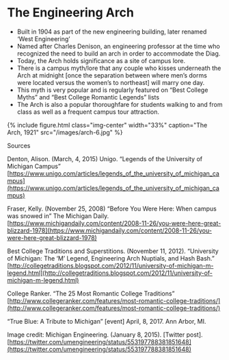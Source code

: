 # The Engineering Arch

- Built in 1904 as part of the new engineering building, later renamed ‘West Engineering’
- Named after Charles Denison, an engineering professor at the time who recognized the need to build an arch in order to accommodate the Diag.
- Today, the Arch holds significance as a site of campus lore.
- There is a campus myth/lore that any couple who kisses underneath the Arch at midnight [once the separation between where men’s dorms were located versus the women’s to northeast] will marry one day.
- This myth is very popular and is regularly featured on “Best College Myths” and “Best College Romantic Legends” lists
- The Arch is also a popular thoroughfare for students walking to and from class as well as a frequent campus tour attraction.

{% include figure.html class="img-center" width="33%" caption="The Arch, 1921" src="/images/arch-6.jpg" %}

Sources

Denton, Alison. (March, 4, 2015) Unigo. “Legends of the University of Michigan Campus”
	[https://www.unigo.com/articles/legends_of_the_university_of_michigan_campus](https://www.unigo.com/articles/legends_of_the_university_of_michigan_campus) 

Fraser, Kelly. (November 25, 2008) “Before You Were Here: When campus was snowed in” The Michigan Daily. [https://www.michigandaily.com/content/2008-11-26/you-were-here-great-blizzard-1978](https://www.michigandaily.com/content/2008-11-26/you-were-here-great-blizzard-1978)

Best College Traditions and Superstitions. (November 11, 2012). “University of Michigan: The ‘M’ Legend, Engineering Arch Nuptials, and Hash Bash.”
[http://collegetraditions.blogspot.com/2012/11/university-of-michigan-m-legend.html](http://collegetraditions.blogspot.com/2012/11/university-of-michigan-m-legend.html)

College Ranker. “The 25 Most Romantic College Traditions” [http://www.collegeranker.com/features/most-romantic-college-traditions/](http://www.collegeranker.com/features/most-romantic-college-traditions/)

“True Blue: A Tribute to Michigan” [event] April, 8, 2017. Ann Arbor, MI.


Image credit:
Michigan Engineering. (January 8, 2015). [Twitter post].
[https://twitter.com/umengineering/status/553197788381851648](https://twitter.com/umengineering/status/553197788381851648) 
